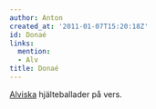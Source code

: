 ```yaml
---
author: Anton
created_at: '2011-01-07T15:20:18Z'
id: Donaé
links:
  mention:
  - Alv
title: Donaé
---
```


[Alviska] hjälteballader på vers.

  [Alviska]: Alv
